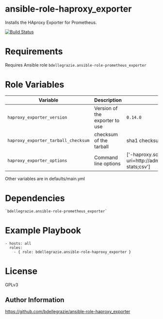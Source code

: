 # ansible-role-haproxy\_exporter

Installs the HAproxy Exporter for Prometheus.

[![Build Status](https://travis-ci.org/bdellegrazie/ansible-role-haproxy_exporter.svg?branch=master)](https://travis-ci.org/bdellegrazie/ansible-role-haproxy_exporter)

# Requirements

Requires Ansible role `bdellegrazie.ansible-role-prometheus_exporter`

# Role Variables

| Variable | Description | Default |
|----------|-------------|---------|
| `haproxy_exporter_version`| Version of the exporter to use | `0.14.0` |
| `haproxy_exporter_tarball_checksum` | checksum of the tarball | sha1 checksum of 0.14.0 tarball |
| `haproxy_exporter_options`| Command line options | ['-haproxy.scrape-uri=http://admin:admin@localhost:9101/haproxy?stats;csv'] |

Other variables are in defaults/main.yml

# Dependencies

    `bdellegrazie.ansible-role-prometheus_exporter`

# Example Playbook

    - hosts: all
      roles:
        - { role: bdellegrazie.ansible-role-haproxy_exporter }

# License

GPLv3

Author Information
------------------

https://github.com/bdellegrazie/ansible-role-haproxy_exporter
